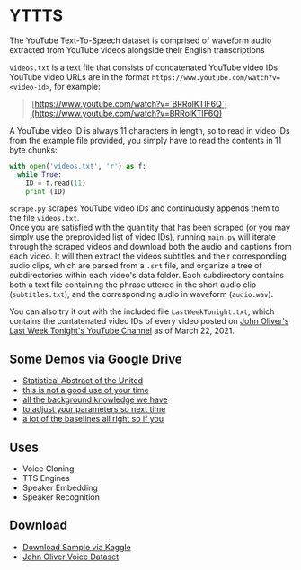 # YTTTS

The YouTube Text-To-Speech dataset is comprised of waveform audio extracted from YouTube videos alongside their English transcriptions

`videos.txt` is a text file that consists of concatenated YouTube video IDs. YouTube video URLs are in the format `https://www.youtube.com/watch?v=<video-id>`, for example:

> [https://www.youtube.com/watch?v=`BRRolKTlF6Q`](https://www.youtube.com/watch?v=BRRolKTlF6Q)

A YouTube video ID is always 11 characters in length, so to read in video IDs from the example file provided, you simply have to read the contents in 11 byte chunks:

```python
with open('videos.txt', 'r') as f:
  while True:
    ID = f.read(11)
    print (ID)
```

`scrape.py` scrapes YouTube video IDs and continuously appends them to the file `videos.txt`. \
Once you are satisfied with the quanitity that has been scraped (or you may simply use the preprovided list of video IDs), running `main.py` will iterate through the scraped videos and download both the audio and captions from each video. It will then extract the videos subtitles and their corresponding audio clips, which are parsed from a `.srt` file, and organize a tree of subdirectories within each video's data folder. Each subdirectory contains both a text file containing the phrase uttered in the short audio clip (`subtitles.txt`), and the corresponding audio in waveform (`audio.wav`).

You can also try it out with the included file `LastWeekTonight.txt`, which contains the contatenated video IDs of every video posted on [John Oliver's Last Week Tonight's YouTube Channel](https://www.youtube.com/user/LastWeekTonight/videos) as of March 22, 2021.

## Some Demos via Google Drive
* [Statistical Abstract of the United](https://drive.google.com/file/d/14zZ5Fxx2IagCg-QruMH6nUIOg7bdWBgZ/view?usp=sharing)
* [this is not a good use of your time](https://drive.google.com/file/d/142TVXPnyMb6cjg45iNpPPZXXXe5Tk-5I/view?usp=sharing)
* [all the background knowledge we have](https://drive.google.com/file/d/1FyWTnJ4RCyJdNA_QsJ9k53UgOBirf5ey/view?usp=sharing)
* [to adjust your parameters so next time](https://drive.google.com/file/d/1Kghoz5NoSPvJcWlghnE4M7fHM7wx9GYQ/view?usp=sharing)
* [a lot of the baselines all right so if you](https://drive.google.com/file/d/1ii6XSfvHuW-_Td2po_osBwMHEtZF3iGI/view?usp=sharing)

## Uses
* Voice Cloning
* TTS Engines
* Speaker Embedding
* Speaker Recognition

## Download
* [Download Sample via Kaggle](https://www.kaggle.com/ryanrudes/yttts-speech/download)
* [John Oliver Voice Dataset](https://www.kaggle.com/ryanrudes/johnoliver)
